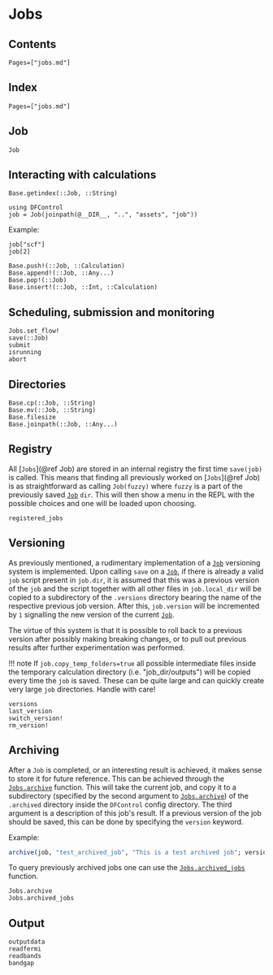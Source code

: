 # Jobs
## Contents
```@contents
Pages=["jobs.md"]
```
## Index
```@index
Pages=["jobs.md"]
```
## Job
```@docs
Job
```

## Interacting with calculations
```@docs
Base.getindex(::Job, ::String)
```
```@setup job_calculation_access
using DFControl
job = Job(joinpath(@__DIR__, "..", "assets", "job"))
```
Example: 
```@repl job_calculation_access
job["scf"]
job[2]
```

```@docs
Base.push!(::Job, ::Calculation)
Base.append!(::Job, ::Any...)
Base.pop!(::Job)
Base.insert!(::Job, ::Int, ::Calculation)
```

## Scheduling, submission and monitoring
```@docs
Jobs.set_flow!
save(::Job)
submit
isrunning
abort
```


## Directories
```@docs
Base.cp(::Job, ::String)
Base.mv(::Job, ::String)
Base.filesize
Base.joinpath(::Job, ::Any...)
```
## Registry
All [`Jobs`](@ref Job) are stored in an internal registry the first time `save(job)` is called. 
This means that finding all previously worked on [`Jobs`](@ref Job) is as straightforward as
calling `Job(fuzzy)` where `fuzzy` is a part of the previously saved [`Job`](@ref) `dir`. 
This will then show a menu in the REPL with the possible choices and one will be loaded upon choosing.

```@docs
registered_jobs
```
## Versioning

As previously mentioned, a rudimentary implementation of a [`Job`](@ref) versioning system is implemented. 
Upon calling `save` on a [`Job`](@ref), if there is already a valid `job` script present in `job.dir`, 
it is assumed that this was a previous version of the `job` and the script together with all other
files in `job.local_dir` will be copied to a subdirectory of the `.versions` directory bearing the name of the 
respective previous job version. After this, `job.version` will be incremented by `1` signalling the 
new version of the current [`Job`](@ref). 

The virtue of this system is that it is possible to roll back to a previous version after possibly making
breaking changes, or to pull out previous results after further experimentation was performed.

!!! note
    If `job.copy_temp_folders=true` all possible intermediate files inside the temporary calculation directory 
    (i.e. "job_dir/outputs") will be copied every time the `job` is saved. These can be quite large and 
    can quickly create very large `job` directories. Handle with care!

```@docs
versions
last_version
switch_version!
rm_version!
```

## Archiving 
After a `Job` is completed, or an interesting result is achieved, it makes sense to store it for future reference. 
This can be achieved through the [`Jobs.archive`](@ref) function. This will take the current job, and copy it to a subdirectory (specified by the second argument to [`Jobs.archive`](@ref)) of the `.archived` directory inside the `DFControl` config directory. The third argument is a description of this job's result. If a previous version of the job should be saved, this can be done by specifying the `version` keyword. 

Example:
```julia
archive(job, "test_archived_job", "This is a test archived job"; version = 1, present = j -> @show j.structure)
```

To query previously archived jobs one can use the [`Jobs.archived_jobs`](@ref) function.

```@docs
Jobs.archive
Jobs.archived_jobs
```

## Output 
```@docs
outputdata
readfermi
readbands
bandgap
```

